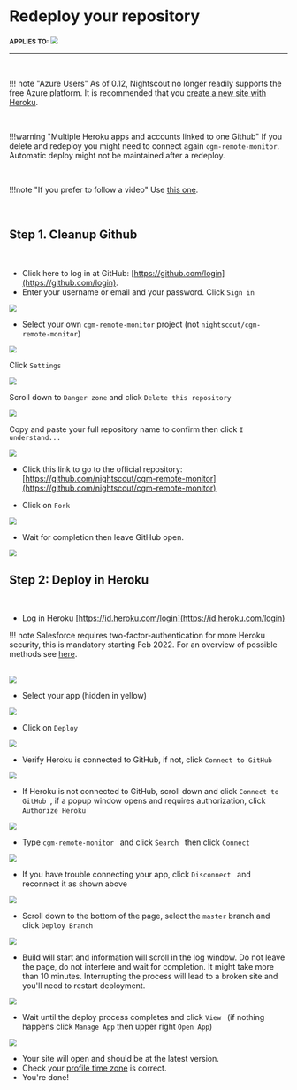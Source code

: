 # Redeploy your repository

<span style="font-size:smaller;">**APPLIES TO:**</span>	<img src="../../vendors/img/Heroku.png" style="zoom:80%;" />

------

</br>

!!! note "Azure Users"
    As of 0.12, Nightscout no longer readily supports the free Azure platform. It is recommended that you [create a new site with Heroku](../../nightscout/new_user/).

</br>

!!!warning "Multiple Heroku apps and accounts linked to one Github"
    If you delete and redeploy you might need to connect again `cgm-remote-monitor`. Automatic deploy might not be maintained after a redeploy.

</br>

!!!note "If you prefer to follow a video"
    Use [this one](https://youtu.be/C0edTQhO21g).

<br>

## Step 1. Cleanup Github

</br>

- Click here to log in at GitHub: [https://github.com/login](https://github.com/login).
- Enter your username or email and your password. Click `Sign in`

<img src="../img/UpdateNS00.png" style="zoom:80%;" >

</br>

- Select your own `cgm-remote-monitor` project (not `nightscout/cgm-remote-monitor`)

<img src="../img/UpdateNS01.png" style="zoom:80%;" >

</br>

Click `Settings`

<img src="../img/UpdateNS26.png" style="zoom:80%;" >

</br>

Scroll down to `Danger zone` and click `Delete this repository`

<img src="../img/UpdateNS27.png" style="zoom:80%;" >

</br>

Copy and paste your full repository name to confirm then click `I understand...`

<img src="../img/UpdateNS28.png" style="zoom:80%;" >

</br>

- Click this link to go to the official repository: [https://github.com/nightscout/cgm-remote-monitor](https://github.com/nightscout/cgm-remote-monitor)

- Click on `Fork`

<img src="../img/UpdateNS29.png" style="zoom:80%;" >

</br>

- Wait for completion then leave GitHub open.

<img src="../img/UpdateNS30.png" style="zoom:80%;" >

</br>

## Step 2: Deploy in Heroku

</br>

- Log in Heroku [https://id.heroku.com/login](https://id.heroku.com/login) 

!!! note
    Salesforce requires two-factor-authentication for more Heroku security, this is mandatory starting Feb 2022. For an overview of possible methods see [here](../../vendors/heroku).

</br>

<img src="../img/UpdateNS15.png" style="zoom:80%;" >

</br>

- Select your app (hidden in yellow)

<img src="../img/UpdateNS16.png" style="zoom:80%;" >

</br>

- Click on `Deploy `

<img src="../img/UpdateNS17.png" style="zoom:80%;" >

</br>

- Verify Heroku is connected to GitHub, if not, click `Connect to GitHub`

<img src="../img/UpdateNS18.png" style="zoom:80%;" >

</br>

- If Heroku is not connected to GitHub, scroll down and click `Connect to GitHub `, if a popup window opens and requires authorization, click `Authorize Heroku`

<img src="../img/UpdateNS19.png" style="zoom:80%;" >

</br>

- Type `cgm-remote-monitor ` and click  `Search ` then click `Connect `

<img src="../img/UpdateNS21.png" style="zoom:80%;" >

</br>

- If you have trouble connecting your app, click `Disconnect ` and reconnect it as shown above

<img src="../img/UpdateNS22.png" style="zoom:80%;" >

</br>

- Scroll down to the bottom of the page, select the `master` branch and click `Deploy Branch` 

<img src="../img/UpdateNS23.png" style="zoom:80%;" >

</br>

- Build will start and information will scroll in the log window. Do not leave the page, do not interfere and wait for completion. It might take more than 10 minutes. Interrupting the process will lead to a broken site and you'll need to restart deployment.

<img src="../img/UpdateNS24.png" style="zoom:80%;" >

</br>

- Wait until the deploy process completes and click `View ` (if nothing happens click `Manage App` then upper right `Open App`)

<img src="../img/UpdateNS25.png" style="zoom:80%;" >

</br>

- Your site will open and should be at the latest version.
- Check your [profile time zone](../../nightscout/profile_editor/#profile-view) is correct.
- You're done!



